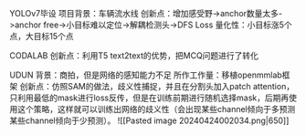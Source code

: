 YOLOv7毕设
项目背景：车辆流水线
创新点：增加感受野->anchor数量太多->anchor free->小目标难以定位->解耦检测头->DFS Loss
量化性：小目标涨5个点，大目标15个点

CODALAB
创新点：利用T5 text2text的优势，把MCQ问题进行了转化

UDUN
背景：商拍，但是网络的感知能力不足
所作工作量：移植openmmlab框架
创新点：仿照SAM的做法，歧义性捕捉，并且在分割头加入patch attention，只利用最低的mask进行loss反传，但是在训练前期进行随机选择mask，后期再使用这个策略，这样就可以训练出网络的歧义性（会出现某些channel倾向于多预测某些channel倾向于少预测）。
![[Pasted image 20240424002034.png|650]]


